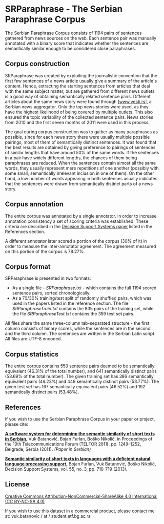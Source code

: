 ﻿# SRParaphrase - The Serbian Paraphrase Corpus

The Serbian Paraphrase Corpus consists of 1194 pairs of sentences gathered from news sources on the web.
Each sentence pair was manually annotated with a binary score that indicates whether the sentences are semantically similar enough to be considered close paraphrases.

## Corpus construction
SRParaphrase was created by exploiting the journalistic convention that the first few sentences of a news article usually give a summary of the article's content.
Hence, extracting the starting sentences from articles that deal with the same subject matter, but are gathered from different news outlets is a good way of obtaining semantically related sentence pairs.
Different articles about the same news story were found through [www.vesti.rs], a Serbian news aggregator.
Only the top news stories were used, as they have the highest likelihood of being covered by multiple outlets.
This also ensured the topic variability of the collected sentence pairs.
News stories from 2010 and the first seven months of 2011 were used in this process.

The goal during corpus construction was to gather as many paraphrases as possible, since for each news story there were usually multiple possible pairings, most of them of semantically distinct sentences.
It was found that the best results are obtained by giving preference to pairings of sentences of similar lengths that have around 50% of the same words.
If the sentences in a pair have widely different lengths, the chances of them being paraphrases are reduced.
When the sentences contain almost all the same words, they usually represent mere repetitions of one another (possibly with some small, semantically irrelevant inclusion in one of them).
On the other hand, a low number of words appearing in both sentences usually indicates that the sentences were drawn from semantically distinct parts of a news story.

## Corpus annotation
The entire corpus was annotated by a single annotator.
In order to increase annotation consistency a set of scoring criteria was established.
These criteria are described in the [Decision Support Systems paper](http://www.sciencedirect.com/science/article/pii/S0167923613000614) listed in the References section.

A different annotator later scored a portion of the corpus (30% of it) in order to measure the inter-annotator agreement.
The agreement measured on this portion of the corpus is 78.27%.

## Corpus format
SRParaphrase is presented in two formats:
* As a single file - *SRParaphrase.txt* - which contains the full 1194 scored sentence pairs, sorted chronologically.
* As a 70/30% training/test split of randomly shuffled pairs, which was used in the papers listed in the reference section. The file *SRParaphraseTrain.txt* contains the 835 pairs of the training set, while the file *SRParaphraseTest.txt* contains the 359 test set pairs.

All files share the same three-column tab-separated structure - the first column consists of binary scores, while the sentences are in the second and the third column.
The sentences are written in the Serbian Latin script.
All files are UTF-8 encoded.

## Corpus statistics
The entire corpus contains 553 sentence pairs deemed to be semantically equivalent (46.31% of the total number), and 641 semantically distinct pairs (53.69% of the total number).
The given training set has 386 semantically equivalent pairs (46.23%) and 449 semantically distinct pairs (53.77%).
The given test set has 167 semantically equivalent pairs (46.52%) and 192 semantically distinct pairs (53.48%).

## References
If you wish to use the Serbian Paraphrase Corpus in your paper or project, please cite:

**[A software system for determining the semantic similarity of short texts in Serbian](http://ieeexplore.ieee.org/document/6143778/)**, Vuk Batanović, Bojan Furlan, Boško Nikolić, in Proceedings of the 19th Telecommunications Forum (TELFOR 2011), pp. 1249-1252, Belgrade, Serbia (2011). *(Paper in Serbian)*

**[Semantic similarity of short texts in languages with a deficient natural language processing support](http://www.sciencedirect.com/science/article/pii/S0167923613000614)**, Bojan Furlan, Vuk Batanović, Boško Nikolić, Decision Support Systems, vol. 55, no. 3, pp. 710-719 (2013).

## License
[Creative Commons Attribution-NonCommercial-ShareAlike 4.0 International (CC BY-NC-SA 4.0)](http://creativecommons.org/licenses/by-nc-sa/4.0/)

If you wish to use this dataset in a commercial product, please contact me at: vuk.batanovic / at / student.etf.bg.ac.rs